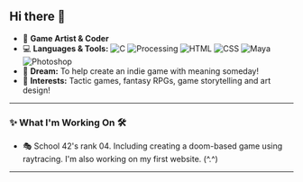## Hi there 👋

- 🎨 **Game Artist & Coder**
- 💻 **Languages & Tools:**
  ![C](https://img.shields.io/badge/C-00599C?style=flat&logo=c&logoColor=white)
  ![Processing](https://img.shields.io/badge/Processing-006699?style=flat&logo=processing&logoColor=white)
  ![HTML](https://img.shields.io/badge/HTML5-E34F26?style=flat&logo=html5&logoColor=white)
  ![CSS](https://img.shields.io/badge/CSS3-1572B6?style=flat&logo=css3&logoColor=white)
  ![Maya](https://img.shields.io/badge/Autodesk%20Maya-00B1E7?style=flat&logo=autodesk&logoColor=white)
  ![Photoshop](https://img.shields.io/badge/Adobe%20Photoshop-31A8FF?style=flat&logo=Adobe%20Photoshop&logoColor=white)
- 🌟 **Dream:** To help create an indie game with meaning someday!
- 🌸 **Interests:** Tactic games, fantasy RPGs, game storytelling and art design!

---

### ✨ What I'm Working On 🛠️
- 🎭 School 42's rank 04. Including creating a doom-based game using raytracing. I'm also working on my first website. (^.^)

---
